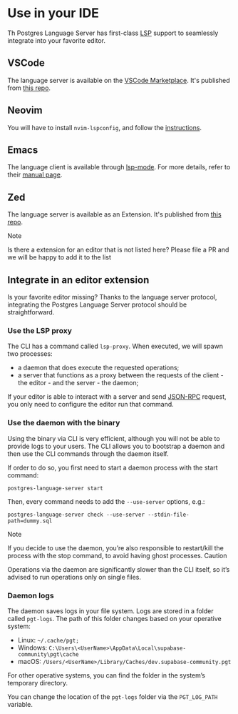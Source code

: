 # Use in your IDE

Th Postgres Language Server has first-class [LSP](https://microsoft.github.io/language-server-protocol/) support to seamlessly integrate into your favorite editor.

## VSCode

The language server is available on the [VSCode Marketplace](https://marketplace.visualstudio.com/items?itemName=Supabase.postgrestools). It's published from [this repo](https://github.com/supabase-community/postgres-language-server-vscode).

## Neovim

You will have to install `nvim-lspconfig`, and follow the [instructions](https://github.com/neovim/nvim-lspconfig/blob/master/doc/configs.md#postgres_lsp).

## Emacs

The language client is available through [lsp-mode](https://github.com/emacs-lsp/lsp-mode). For more details, refer to their [manual page](https://emacs-lsp.github.io/lsp-mode/page/lsp-postgres/).

## Zed

The language server is available as an Extension. It's published from [this repo](https://github.com/LoamStudios/zed-postgres-language-server).

> [!NOTE]
> Is there a extension for an editor that is not listed here? Please file a PR and we will be happy to add it to the list

## Integrate in an editor extension

Is your favorite editor missing? Thanks to the language server protocol, integrating the Postgres Language Server protocol should be straightforward.

### Use the LSP proxy
The CLI has a command called `lsp-proxy`. When executed, we will spawn two processes:

- a daemon that does execute the requested operations;
- a server that functions as a proxy between the requests of the client - the editor - and the server - the daemon;

If your editor is able to interact with a server and send [JSON-RPC](https://www.jsonrpc.org/) request, you only need to configure the editor run that command.


### Use the daemon with the binary
Using the binary via CLI is very efficient, although you will not be able to provide logs to your users. The CLI allows you to bootstrap a daemon and then use the CLI commands through the daemon itself.

If order to do so, you first need to start a daemon process with the start command:

```shell
postgres-language-server start
```

Then, every command needs to add the `--use-server` options, e.g.:

```shell
postgres-language-server check --use-server --stdin-file-path=dummy.sql
```


> [!Note]
> If you decide to use the daemon, you’re also responsible to restart/kill the process with the stop command, to avoid having ghost processes.
Caution

Operations via the daemon are significantly slower than the CLI itself, so it’s advised to run operations only on single files.

### Daemon logs

The daemon saves logs in your file system. Logs are stored in a folder called `pgt-logs`. The path of this folder changes based on your operative system:

- Linux: `~/.cache/pgt;`
- Windows: `C:\Users\<UserName>\AppData\Local\supabase-community\pgt\cache`
- macOS: `/Users/<UserName>/Library/Caches/dev.supabase-community.pgt`

For other operative systems, you can find the folder in the system’s temporary directory.

You can change the location of the `pgt-logs` folder via the `PGT_LOG_PATH` variable.

